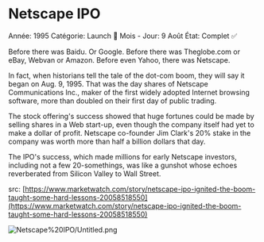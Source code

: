 # Netscape IPO

Année: 1995
Catégorie: Launch 🚀
Mois - Jour: 9 Août
État: Complet ✅

Before there was Baidu. Or Google. Before there was Theglobe.com or eBay, Webvan or Amazon. Before even Yahoo, there was Netscape.

In fact, when historians tell the tale of the dot-com boom, they will say it began on Aug. 9, 1995. That was the day shares of Netscape Communications Inc., maker of the first widely adopted Internet browsing software, more than doubled on their first day of public trading.

The stock offering's success showed that huge fortunes could be made by selling shares in a Web start-up, even though the company itself had yet to make a dollar of profit. Netscape co-founder Jim Clark's 20% stake in the company was worth more than half a billion dollars that day.

The IPO's success, which made millions for early Netscape investors, including not a few 20-somethings, was like a gunshot whose echoes reverberated from Silicon Valley to Wall Street.

src: [https://www.marketwatch.com/story/netscape-ipo-ignited-the-boom-taught-some-hard-lessons-20058518550](https://www.marketwatch.com/story/netscape-ipo-ignited-the-boom-taught-some-hard-lessons-20058518550)

![Netscape%20IPO/Untitled.png](Netscape%20IPO/Untitled.png)